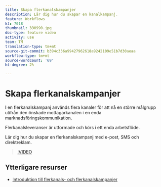 ```yaml
---
title: Skapa flerkanalskampanjer
description: Lär dig hur du skapar en kanalkampanj.
feature: Workflows
kt: 7018
thumbnail: 330990.jpg
doc-type: feature video
activity: use
team: TM
translation-type: tm+mt
source-git-commit: b394c336a99427962618a9242109e51b7d30aeaa
workflow-type: tm+mt
source-wordcount: '69'
ht-degree: 2%

---
```



# Skapa flerkanalskampanjer

I en flerkanalskampanj används flera kanaler för att nå en större målgrupp utifrån den önskade mottagarkanalen i en enda marknadsföringskommunikation.

Flerkanalsleveranser är utformade och körs i ett enda arbetsflöde.

Lär dig hur du skapar en flerkanalskampanj med e-post, SMS och direktreklam.

>[!VIDEO](https://video.tv.adobe.com/v/330990?quality=12)

## Ytterligare resurser

* [Introduktion till flerkanals- och flerkanalskampanjer](/help/orchestrating-campaigns/introduction-to-cross-and-multi-channel-campaigns.md)

